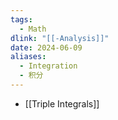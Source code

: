 ```yaml
---
tags:
  - Math
dlink: "[[-Analysis]]"
date: 2024-06-09
aliases:
  - Integration
  - 积分
---
```


- [[Triple Integrals]]
